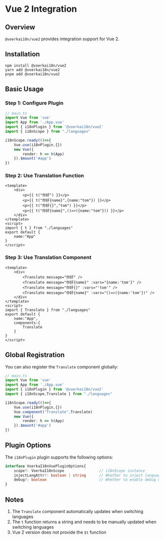 # Vue 2 Integration

## Overview

`@voerkai18n/vue2` provides integration support for Vue 2.

## Installation

```shell
npm install @voerkai18n/vue2
yarn add @voerkai18n/vue2
pnpm add @voerkai18n/vue2
```

## Basic Usage

### Step 1: Configure Plugin

```ts
// main.ts
import Vue from 'vue'
import App from './App.vue'
import { i18nPlugin } from '@voerkai18n/vue2'
import { i18nScope } from "./languages"

i18nScope.ready(()=>{
    Vue.use(i18nPlugin,{})
    new Vue({
        render: h => h(App)
    }).$mount('#app')
})
```

### Step 2: Use Translation Function

```vue
<template>
    <div>
        <p>{{ t("你好") }}</p>
        <p>{{ t("你好{name}",{name:"tom"}) }}</p>
        <p>{{ t("你好{}","tom") }}</p>
        <p>{{ t("你好{name}",()=>({name:"tom"})) }}</p>
    </div>
</template>
<script>
import { t } from "./languages"
export default {
    name:"App"
}
</script>
```

### Step 3: Use Translation Component

```vue
<template>
    <div>
        <Translate message="你好" />
        <Translate message="你好{name}" :vars="{name:'tom'}" />
        <Translate message="你好{}" :vars="'tom'" />
        <Translate message="你好{name}" :vars="()=>({name:'tom'})" />
    </div>
</template>
<script>
import { Translate } from "./languages"
export default {
    name:"App",
    components:{
        Translate
    }
}
</script>
```

## Global Registration

You can also register the `Translate` component globally:

```ts
// main.ts
import Vue from 'vue'
import App from './App.vue'
import { i18nPlugin } from '@voerkai18n/vue2'
import { i18nScope,Translate } from "./languages"

i18nScope.ready(()=>{
    Vue.use(i18nPlugin,{})
    Vue.component("Translate",Translate)
    new Vue({
        render: h => h(App)
    }).$mount('#app')
})
```

## Plugin Options

The `i18nPlugin` plugin supports the following options:

```ts
interface VoerkaI18nVuePluginOptions{
    scope?: VoerkaI18nScope                // i18nScope instance
    injectLangAttr?: boolean | string      // Whether to inject language attribute to html element
    debug?: boolean                        // Whether to enable debug mode
}
```

## Notes

1. The `Translate` component automatically updates when switching languages
2. The `t` function returns a string and needs to be manually updated when switching languages
3. Vue 2 version does not provide the `$t` function
